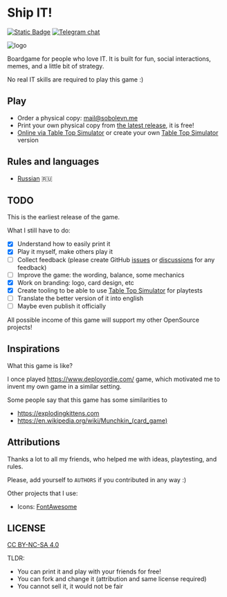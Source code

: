 # Ship IT!

[![Static Badge](https://img.shields.io/badge/support-game-orange?style=flat&logo=boosty&color=orange)](https://boosty.to/sobolevn)
[![Telegram chat](https://img.shields.io/badge/chat-join-blue?logo=telegram)](https://t.me/ship_it_boardgame)

![logo](https://raw.githubusercontent.com/sobolevn/ship-it-boardgame/master/ru/graphics/name.png)

Boardgame for people who love IT.
It is built for fun, social interactions, memes, and a little bit of strategy.

No real IT skills are required to play this game :)

## Play

- Order a physical copy: [mail@sobolevn.me](mailto:mail@sobolevn.me)
- Print your own physical copy from [the latest release](https://github.com/sobolevn/ship-it-boardgame/releases/latest), it is free!
- [Online via Table Top Simulator](https://steamcommunity.com/sharedfiles/filedetails/?id=3172213526) or create your own [Table Top Simulator](https://github.com/sobolevn/ship-it-boardgame/blob/master/table-top-simulator.md) version

## Rules and languages

- [Russian](https://github.com/sobolevn/ship-it-boardgame/blob/master/ru/rules.md) 🇷🇺

## TODO

This is the earliest release of the game.

What I still have to do:
- [x] Understand how to easily print it
- [x] Play it myself, make others play it
- [ ] Collect feedback (please create GitHub [issues](https://github.com/sobolevn/ship-it-boardgame/issues) or [discussions](https://github.com/sobolevn/ship-it-boardgame/discussions) for any feedback)
- [ ] Improve the game: the wording, balance, some mechanics
- [x] Work on branding: logo, card design, etc
- [x] Create tooling to be able to use [Table Top Simulator](https://steamcommunity.com/sharedfiles/filedetails/?id=3172213526) for playtests
- [ ] Translate the better version of it into english
- [ ] Maybe even publish it officially

All possible income of this game will support my other OpenSource projects!

## Inspirations

What this game is like?

I once played https://www.deployordie.com/ game,
which motivated me to invent my own game in a similar setting.

Some people say that this game has some similarities to
- https://explodingkittens.com
- https://en.wikipedia.org/wiki/Munchkin_(card_game)

## Attributions

Thanks a lot to all my friends, who helped me with ideas, playtesting, and rules.

Please, add yourself to `AUTHORS` if you contributed in any way :)

Other projects that I use:
- Icons: [FontAwesome](https://github.com/FortAwesome/Font-Awesome/blob/6.x/LICENSE.txt)

## LICENSE

[CC BY-NC-SA 4.0](https://github.com/sobolevn/ship-it-boardgame/blob/master/LICENSE)

TLDR:
- You can print it and play with your friends for free!
- You can fork and change it (attribution and same license required)
- You cannot sell it, it would not be fair
